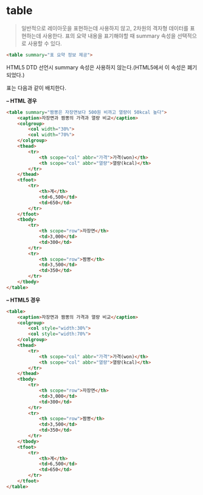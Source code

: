 # table
> 일반적으로 레이아웃을 표현하는데 사용하지 않고, 2차원의 격자형 데이터를 표현하는데 사용한다. 표의 요약 내용을 표기해야할 때 summary 속성을 선택적으로 사용할 수 있다.

``` html
<table summary="표 요약 정보 제공">
```

HTML5 DTD 선언시 summary 속성은 사용하지 않는다.(HTML5에서 이 속성은 폐기 되었다.)

표는 다음과 같이 배치한다.

**– HTML 경우**
``` html
<table summary="짬뽕은 자장면보다 500원 비까고 열량이 50kcal 높다">
    <caption>자장면과 짬뽕의 가격과 열량 비교</caption>
    <colgroup>
        <col width="30%">
        <col width="70%">
    </colgroup>
    <thead>
        <tr>
            <th scope="col" abbr="가격">가격(won)</th>
            <th scope="col" abbr="열량">열량(kcal)</th>
        </tr>
    </thead>
    <tfoot>
        <tr>
            <th>계</th>
            <td>6,500</td>
            <td>650</td>
        </tr>
    </tfoot>
    <tbody>
        <tr>
            <th scope="row">자장면</th>
            <td>3,000</td>
            <td>300</td>
        </tr>
        <tr>
            <th scope="row">짬뽕</th>
            <td>3,500</td>
            <td>350</td>
        </tr>
    </tbody>
</table>
```
**– HTML5 경우**
``` html
<table>
    <caption>자장면과 짬뽕의 가격과 열량 비교</caption>
    <colgroup>
        <col style="width:30%">
        <col style="width:70%">
    </colgroup>
    <thead>
        <tr>
            <th scope="col" abbr="가격">가격(won)</th>
            <th scope="col" abbr="열량">열량(kcal)</th>
        </tr>
    </thead>
    <tbody>
        <tr>
            <th scope="row">자장면</th>
            <td>3,000</td>
            <td>300</td>
        </tr>
        <tr>
            <th scope="row">짬뽕</th>
            <td>3,500</td>
            <td>350</td>
        </tr>
    </tbody>
    <tfoot>
        <tr>
            <th>계</th>
            <td>6,500</td>
            <td>650</td>
        </tr>
    </tfoot>
</table>
```